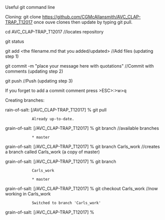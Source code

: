 Useful git command line 

Cloning:
git clone  https://github.com/CGMcAllansmith/AVC_CLAP-TRAP_T12017
once ouve clones then update by typing git pull. 

cd AVC_CLAP-TRAP_T12017    //locates repository

git status

git add <the filename.md that you added/updated>  //Add files (updating step 1)

git commit -m "place your message here with quotations"  //Commit with comments (updating step 2)

git push      //Push (updating step 3)


If you forget to add a commit comment press >ESC>:>w>q

Creating branches:

rain-of-salt: [/AVC_CLAP-TRAP_T12017] % git pull

                Already up-to-date.
                
grain-of-salt: [/AVC_CLAP-TRAP_T12017] % git branch          //available branches

                * master
                
grain-of-salt: [/AVC_CLAP-TRAP_T12017] % git branch Carls_work  //creates a branch called Carls_work (a copy of master)

grain-of-salt: [/AVC_CLAP-TRAP_T12017] % git branch

                Carls_work
                
                * master
                
grain-of-salt: [/AVC_CLAP-TRAP_T12017] % git checkout Carls_work   //now working in Carls_work

                Switched to branch 'Carls_work'
                
grain-of-salt: [/AVC_CLAP-TRAP_T12017] % 
